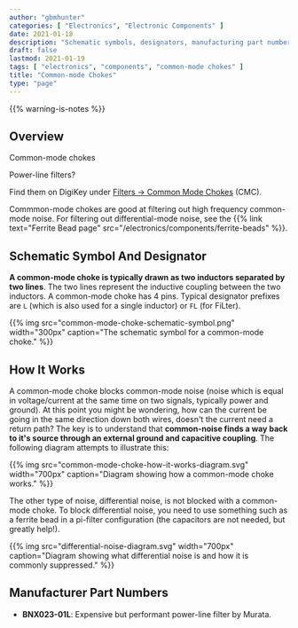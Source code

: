 ```yaml
---
author: "gbmhunter"
categories: [ "Electronics", "Electronic Components" ]
date: 2021-01-18
description: "Schematic symbols, designators, manufacturing part numbers are more info about common-mode chokes."
draft: false
lastmod: 2021-01-19
tags: [ "electronics", "components", "common-mode chokes" ]
title: "Common-mode Chokes"
type: "page"
---
```


{{% warning-is-notes %}}

## Overview

Common-mode chokes 

Power-line filters?

Find them on DigiKey under [Filters -> Common Mode Chokes](https://www.digikey.co.nz/products/en/filters/common-mode-chokes/839) (CMC).

Commmon-mode chokes are good at filtering out high frequency common-mode noise. For filtering out differential-mode noise, see the {{% link text="Ferrite Bead page" src="/electronics/components/ferrite-beads" %}}.

## Schematic Symbol And Designator

**A common-mode choke is typically drawn as two inductors separated by two lines**. The two lines represent the inductive coupling between the two inductors. A common-mode choke has 4 pins. Typical designator prefixes are `L` (which is also used for a single inductor) or `FL` (for FiLter).

{{% img src="common-mode-choke-schematic-symbol.png" width="300px" caption="The schematic symbol for a common-mode choke." %}}

## How It Works

A common-mode choke blocks common-mode noise (noise which is equal in voltage/current at the same time on two signals, typically power and ground). At this point you might be wondering, how can the current be going in the same direction down both wires, doesn't the current need a return path? The key is to understand that **common-noise finds a way back to it's source through an external ground and capacitive coupling**. The following diagram attempts to illustrate this: 

{{% img src="common-mode-choke-how-it-works-diagram.svg" width="700px" caption="Diagram showing how a common-mode choke works." %}}

The other type of noise, differential noise, is not blocked with a common-mode choke. To block differential noise, you need to use something such as a ferrite bead in a pi-filter configuration (the capacitors are not needed, but greatly help!).

{{% img src="differential-noise-diagram.svg" width="700px" caption="Diagram showing what differential noise is and how it is commonly suppressed." %}}

## Manufacturer Part Numbers

* **BNX023-01L**: Expensive but performant power-line filter by Murata. 